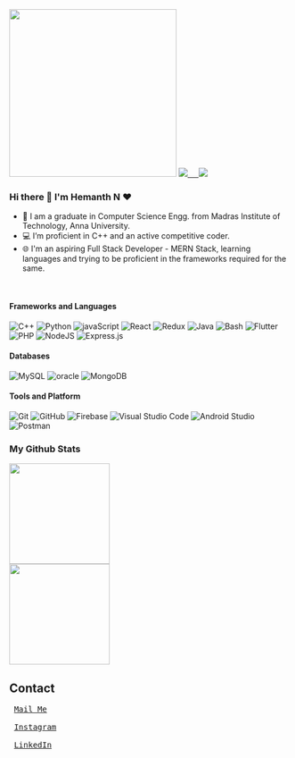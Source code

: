 <img src="https://media.giphy.com/media/p4NLw3I4U0idi/giphy.gif" width="300">

<a href="https://github.com/hemanth-07-11">
    <img src="https://komarev.com/ghpvc/?username=hemanth-07-11&style=plastic"> &nbsp; &nbsp; 
    <img src="https://img.shields.io/github/followers/hemanth-07-11?style=flat&color=blue&label=GitHub%20Followers%20"/></a></a>
</a>
<br>

### Hi there 👋 I'm Hemanth N ❤


- 🔭 I am a graduate in Computer Science Engg. from Madras Institute of Technology, Anna University.
- 💻 I’m proficient in C++ and an active competitive coder.
- 🌐 I'm an aspiring Full Stack Developer - MERN Stack, learning languages and trying to be proficient in the frameworks required for the same.

<br>
<h4><b>Frameworks and Languages</b></h4>

![C++](https://img.shields.io/badge/C++-649ad2?style=flat-square&logo=c%2B%2B&logoColor=white)
![Python](https://img.shields.io/badge/Python-166efa?style=flat-square&logo=Python&logoColor=white)
![javaScript](https://img.shields.io/badge/JavaScript-f5ea1d?style=flat-square&logo=JavaScript&logoColor=black)
![React](https://img.shields.io/badge/React-2bb7f6?style=flat-square&logo=React&logoColor=black)
![Redux](https://img.shields.io/badge/Redux-852de3?style=flat-square&logo=React&logoColor=white)
![Java](https://img.shields.io/badge/Java-ea2d2f?style=flat-square&logo=java&logoColor=black)
![Bash](https://img.shields.io/badge/Bash-636029?style=flat-square&logo=Bash&logoColor=white)
![Flutter](https://img.shields.io/badge/Flutter-30beff?style=flat-square&logo=Flutter&logoColor=white)
![PHP](https://img.shields.io/badge/PHP-181717?style=flat-square&logo=PHP&logoColor=white)
![NodeJS](https://img.shields.io/badge/Node.js-%2343853D.svg?style=flat-square&logo=node-dot-js&logoColor=white)
![Express.js](https://img.shields.io/badge/Express.js-%23404d59.svg?style=flat-square&logo=express&logoColor=%2361DAFB)

<h4><b>Databases</b></h4>

![MySQL](https://img.shields.io/badge/MySQL-ffaa00?style=flat-square&logo=mysql&logoColor=Black)
![oracle](https://img.shields.io/badge/Oracle-F05032?style=flat-square&logo=Oracle&logoColor=white)
![MongoDB](https://img.shields.io/badge/MongoDB-234ea94b?style=flat-square&logo=mongodb&logoColor=white)

<h4><b>Tools and Platform</b></h4>

![Git](https://img.shields.io/badge/Git-F05032?style=flat-square&logo=Git&logoColor=white)
![GitHub](https://img.shields.io/badge/GitHub-181717?style=flat-square&logo=github)
![Firebase](https://img.shields.io/badge/Firebase-ffcb2c?style=flat-square&logo=Firebase&logoColor=white)
![Visual Studio Code](https://img.shields.io/badge/Visual_Studio_Code-007ACC?style=flat-square&logo=Visual-Studio-Code&logoColor=white)
![Android Studio](https://img.shields.io/badge/Android_Studio-3DDC84?style=flat-square&logo=Android-Studio&logoColor=ffffff)
![Postman](https://img.shields.io/badge/Postman-FF6C37?style=flat-square&logo=postman&logoColor=black)


### My Github Stats
<a href="https://github.com/hemanth-07-11">

 
 <img height="180em" src="https://github-readme-stats.vercel.app/api?username=hemanth-07-11&count_private=true&theme=cobalt&hide_border=true&show_icons=true&include_all_commits=true"/><br>
    <img height="180em" src="https://github-readme-stats.vercel.app/api/top-langs/?username=hemanth-07-11&hide=css&theme=cobalt&hide_border=true&langs_count=10&layout=compact"/>

</a>

## Contact
<pre>
 <a href="mailto:hemanthnov2001@gmail.com">Mail Me</a><br>
 <a href="">Instagram</a><br>
 <a href="https://www.linkedin.com/in/hemanth-n-2001/">LinkedIn</a><br>
</pre>
